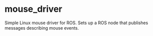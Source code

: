 mouse_driver
============

Simple Linux mouse driver for ROS.  Sets up a ROS node that publishes messages describing mouse events.